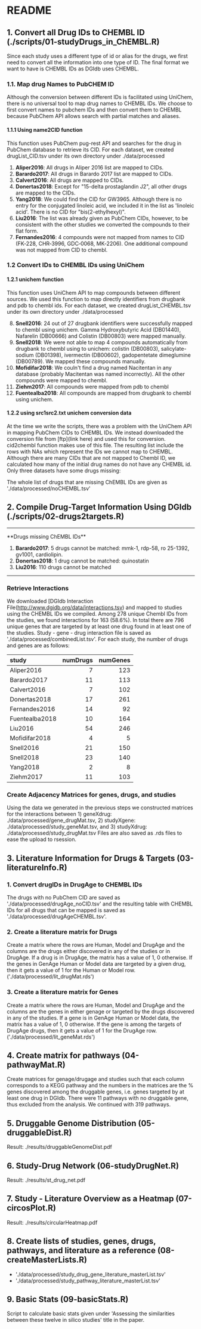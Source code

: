# README

## 1. Convert all Drug IDs to CHEMBL ID (./scripts/01-studyDrugs_in_ChEMBL.R)

Since each study uses a different type of id or alias for the drugs, we first need to convert all the information into one type of ID. The final format we want to have is CHEMBL IDs as DGIdb uses CHEMBL. 

### 1.1. Map drug Names to PubCHEM ID
Although the conversion between different IDs is facilitated using UniChem, there is no universal tool to map drug names to CHEMBL IDs. We choose to first convert names to pubchem IDs and then convert them to CHEMBL because PubChem API allows search with partial matches and aliases.

#### 1.1.1 Using name2CID function
This function uses PubChem pug-rest API and searches for the drug in PubChem database to retrieve its CID. For each dataset, we created drugList_CID.tsv under its own directory under ./data/processed

1. **Aliper2016**: All drugs in Aliper 2016 list are mapped to CIDs.
2. **Barardo2017**: All drugs in Barardo 2017 list are mapped to CIDs.
3. **Calvert2016**: All drugs are mapped to CIDs.
4. **Donertas2018**: Except for "15-delta prostaglandin J2", all other drugs are mapped to the CIDs.
5. **Yang2018**: We could find the CID for GW3965. Although there is no entry for the conjugated linoleic acid, we included it in the list as 'linoleic acid'. There is no CID for "bis(2-ethylhexyl)".
6. **Liu2016**: The list was already given as PubChem CIDs, however, to be consistent with the other studies we converted the compounds to their flat form.
7. **Fernandes2016**: 4 compounds were not mapped from names to CID (FK‐228, CHR‐3996, GDC‐0068, MK‐2206). One additional compound was not mapped from CID to chembl.

### 1.2 Convert IDs to CHEMBL IDs using UniChem

#### 1.2.1 unichem function

This function uses UniChem API to map compounds between different sources. We used this function to map directly identifiers from drugbank and pdb to chembl ids. For each dataset, we created drugList_CHEMBL.tsv under its own directory under ./data/processed

8. **Snell2016**: 24 out of 27 drugbank identifiers were successfully mapped to chembl using unichem. Gamma Hydroxybutyric Acid (DB01440), Nafarelin (DB00666) and Colistin (DB00803) were mapped manually.
9. **Snell2018**:  We were not able to map 4 compounds automatically from drugbank to chembl using to unichem: colistin      (DB00803), salicylate-sodium (DB01398), ivermectin (DB00602), gadopentetate dimeglumine (DB00789). We mapped these compounds manually.
10. **Mofidifar2018**: We couln't find a drug named Nacitentan in any database (probably Macitentan was named incorrectly). All the other compounds were mapped to chembl.
11. **Ziehm2017**: All compounds were mapped from pdb to chembl
12. **Fuentealba2018**: All compounds are mapped from drugbank to chembl using unichem.

#### 1.2.2 using src1src2.txt unichem conversion data

At the time we write the scripts, there was a problem with the UniChem API in mapping PubChem CIDs to CHEMBL IDs. We instead downloaded the conversion file from [ftp](link here) and used this for conversion. cid2chembl function makes use of this file. The resulting list include the rows with NAs which represent the IDs we cannot map to CHEMBL. Although there are many CIDs that are not mapped to Chembl ID, we calculated how many of the initial drug names do not have any CHEMBL id. Only three datasets have some drugs missing: 


The whole list of drugs that are missing ChEMBL IDs are given as './data/processed/noCHEMBL.tsv'

## 2. Compile Drug-Target Information Using DGIdb (./scripts/02-drugs2targets.R)

<hr>
**Drugs missing ChEMBL IDs**

1. **Barardo2017**: 5 drugs cannot be matched: mmk-1, rdp-58, ro 25-1392, gv1001, cardiolipin.
2. **Donertas2018**: 1 drug cannot be matched: quinostatin
3. **Liu2016**: 110 drugs cannot be matched
<hr>

### Retrieve Interactions

We downloaded [DGIdb Interaction File(http://www.dgidb.org/data/interactions.tsv) and mapped to studies using the CHEMBL IDs we compiled. Among 278 unique Chembl IDs from the studies, we found interactions for 163 (58.6%). In total there are 796 unique genes that are targeted by at least one drug found in at least one of the studies. Study - gene - drug interaction file is saved as './data/processed/combinedList.tsv'. For each study, the number of drugs and genes are as follows:

|study          | numDrugs| numGenes|
|:--------------|--------:|--------:|
|Aliper2016     |        7|      123|
|Barardo2017    |       11|      113|
|Calvert2016    |        7|      102|
|Donertas2018   |       17|      261|
|Fernandes2016  |       14|       92|
|Fuentealba2018 |       10|      164|
|Liu2016        |       54|      246|
|Mofidifar2018  |        4|        5|
|Snell2016      |       21|      150|
|Snell2018      |       23|      140|
|Yang2018       |        2|        8|
|Ziehm2017      |       11|      103|

### Create Adjacency Matrices for genes, drugs, and studies

Using the data we generated in the previous steps we constructed matrices for the interactions between 1) geneXdrug: ./data/processed/gene_drugMat.tsv, 2) studyXgene: ./data/processed/study_geneMat.tsv, and 3) studyXdrug: ./data/processed/study_drugMat.tsv
Files are also saved as .rds files to ease the upload to rsession.

## 3. Literature Information for Drugs & Targets (03-literatureInfo.R)

### 1. Convert drugIDs in DrugAge to CHEMBL IDs

The drugs with no PubChem CID are saved as './data/processed/drugAge_noCID.tsv' and the resulting table with CHEMBL IDs for all drugs that can be mapped is saved as './data/processed/drugAgeCHEMBL.tsv'.

### 2. Create a literature matrix for Drugs

Create a matrix where the rows are Human, Model and DrugAge and the columns are the drugs either discovered in any of the studies or in DrugAge. If a drug is in DrugAge, the matrix has a value of 1, 0 otherwise. If the genes in GenAge Human or Model data are targeted by a given drug, then it gets a value of 1 for the Human or Model row. ('./data/processed/lit_drugMat.rds')

### 3. Create a literature matrix for Genes

Create a matrix where the rows are Human, Model and DrugAge and the columns are the genes in either genage or targeted by the drugs discovered in any of the studies. If a gene is in GenAge Human or Model data, the matrix has a value of 1, 0 otherwise. If the gene is among the targets of DrugAge drugs, then it gets a value of 1 for the DrugAge row. ('./data/processed/lit_geneMat.rds')

## 4. Create matrix for pathways (04-pathwayMat.R)

Create matrices for genage/drugage and studies such that each column corresponds to a KEGG pathway and the numbers in the matrices are the % genes discovered among the druggable genes, i.e. genes targeted by at least one drug in DGIdb. There were 11 pathways with no druggable gene, thus excluded from the analysis. We continued with 319 pathways.

## 5. Druggable Genome Distribution (05-druggableDist.R)
Result: ./results/druggableGenomeDist.pdf

## 6. Study-Drug Network (06-studyDrugNet.R)
Result: ./results/st_drug_net.pdf

## 7. Study - Literature Overview as a Heatmap (07-circosPlot.R)
Result: ./results/circularHeatmap.pdf

## 8. Create lists of studies, genes, drugs, pathways, and literature as a reference (08-createMasterLists.R)

* './data/processed/study_drug_gene_literature_masterList.tsv'
* './data/processed/study_pathway_literature_masterList.tsv'

## 9. Basic Stats (09-basicStats.R)

Script to calculate basic stats given under 'Assessing the similarities between these twelve in silico studies' title in the paper.

